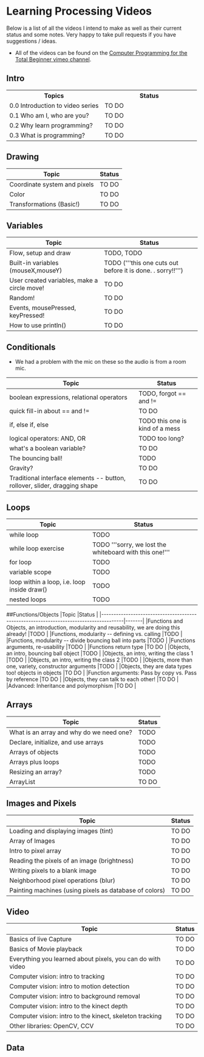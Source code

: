 Learning Processing Videos
==========================

Below is a list of all the videos I intend to make as well as their current status and some notes.  Very happy to take pull requests if you have suggestions / ideas.

* All of the videos can be found on the [Computer Programming for the Total Beginner vimeo channel](https://vimeo.com/channels/introcompmedia/).

## Intro

<table>
	<t><th width=50%>Topics</th><th width = 50%>Status</th></tr>
	<tr><td>0.0 Introduction to video series</td><td>TO DO</td></tr>
	<tr><td>0.1 Who am I, who are you?</td>      <td>TO DO</td></tr>
	<tr><td>0.2 Why learn programming?</td>      <td>TO DO</td></tr>
	<tr><td>0.3 What is programming?</td>        <td>TO DO</td></tr>
</table>


## Drawing
|Topic                                                                                  |Status |
|---------------------------------------------------------------------------------------|-------|
|Coordinate system and pixels    |TO DO |
|Color     |TO DO |
|Transformations  (Basic!)   |TO DO |


## Variables
|Topic                                                                                  |Status |
|---------------------------------------------------------------------------------------|-------|
|Flow, setup and draw    |TODO, TODO |
|Built-in variables (mouseX,mouseY)     |TODO ('''this one cuts out before it is done. . sorry!!''') |
|User created variables, make a circle move!     |TO DO |
|Random!     |TO DO |
|Events, mousePressed, keyPressed!     |TO DO |
|How to use println() |TO DO|

## Conditionals
* We had a problem with the mic on these so the audio is from a room mic.

|Topic                                                                                  |Status |
|---------------------------------------------------------------------------------------|-------|
|boolean expressions, relational operators   |TODO, forgot == and != |
|quick fill-in about == and != |TO DO |
|if, else if, else     |TODO this one is kind of a mess |
|logical operators: AND, OR |TODO too long? |
|what's a boolean variable? |TO DO |
|The bouncing ball!  |TODO |
|Gravity? |TO DO |
|Traditional interface elements -- button, rollover, slider, dragging shape |TO DO |

## Loops
|Topic                                                                                  |Status |
|---------------------------------------------------------------------------------------|-------|
|while loop |TODO |
|while loop exercise |TODO '''sorry, we lost the whiteboard with this one!''' |
|for loop |TODO |
|variable scope |TODO |
|loop within a loop, i.e. loop inside draw() |TODO|
|nested loops |TODO |

##Functions/Objects
|Topic                                                                                  |Status |
|---------------------------------------------------------------------------------------|-------|
|Functions and Objects, an introduction, modularity and reusability, we are doing this already! |TODO |
|Functions, modularity -- defining vs. calling |TODO |
|Functions, modularity -- divide bouncing ball into parts |TODO |
|Functions arguments, re-usability |TODO |
|Functions return type |TO DO |
|Objects, an intro, bouncing ball object |TODO |
|Objects, an intro, writing the class 1 |TODO |
|Objects, an intro, writing the class 2 |TODO |
|Objects, more than one, variety, constructor arguments |TODO |
|Objects, they are data types too!  objects in objects |TO DO |
|Function arguments: Pass by copy vs. Pass by reference |TO DO |
|Objects, they can talk to each other! |TO DO |
|Advanced: Inheritance and polymorphism |TO DO |

## Arrays
|Topic                                                                                  |Status |
|---------------------------------------------------------------------------------------|-------|
|What is an array and why do we need one? |TODO |
|Declare, initialize, and use arrays |TODO |
|Arrays of objects |TODO |
|Arrays plus loops |TODO |
|Resizing an array? |TODO |
|ArrayList |TO DO |

## Images and Pixels
|Topic                                                                                  |Status |
|---------------------------------------------------------------------------------------|-------|
|Loading and displaying images (tint) |TO DO |
|Array of Images |TO DO |
|Intro to pixel array |TO DO |
|Reading the pixels of an image (brightness) |TO DO |
|Writing pixels to a blank image |TO DO |
|Neighborhood pixel operations (blur) |TO DO |
|Painting machines (using pixels as database of colors) |TO DO |

## Video
|Topic                                                                                  |Status |
|---------------------------------------------------------------------------------------|-------|
|Basics of live Capture |TO DO |
|Basics of Movie playback |TO DO |
|Everything you learned about pixels, you can do with video |TO DO |
|Computer vision: intro to tracking |TO DO |
|Computer vision: intro to motion detection |TO DO |
|Computer vision: intro to background removal |TO DO |
|Computer vision: intro to the kinect depth |TO DO |
|Computer vision: intro to the kinect, skeleton tracking |TO DO |
|Other libraries: OpenCV, CCV |TO DO |

## Data

